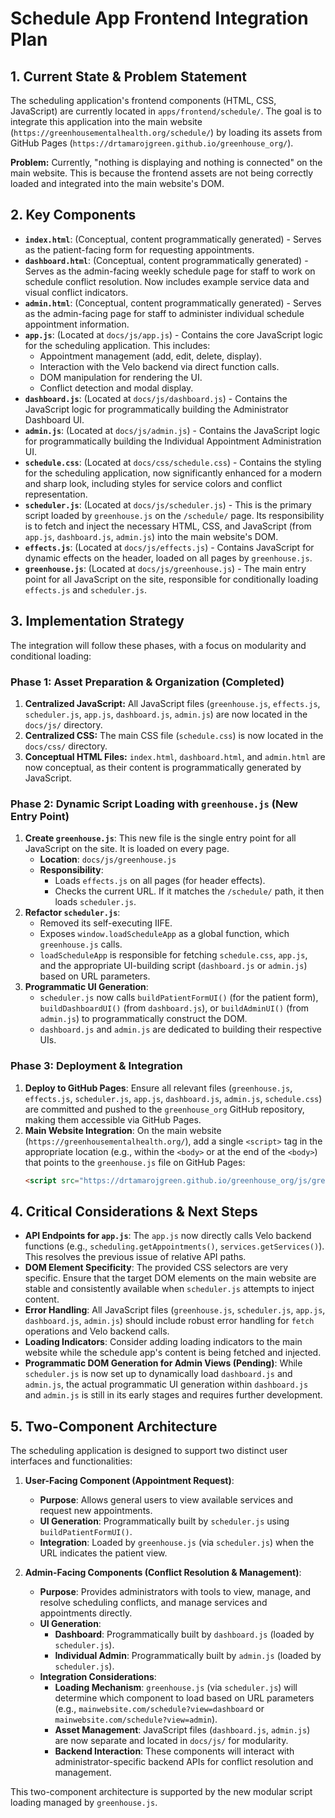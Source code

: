 # Schedule App Frontend Integration Plan

## 1. Current State & Problem Statement

The scheduling application's frontend components (HTML, CSS, JavaScript) are currently located in `apps/frontend/schedule/`. The goal is to integrate this application into the main website (`https://greenhousementalhealth.org/schedule/`) by loading its assets from GitHub Pages (`https://drtamarojgreen.github.io/greenhouse_org/`).

**Problem:** Currently, "nothing is displaying and nothing is connected" on the main website. This is because the frontend assets are not being correctly loaded and integrated into the main website's DOM.

## 2. Key Components

*   **`index.html`**: (Conceptual, content programmatically generated) - Serves as the patient-facing form for requesting appointments.
*   **`dashboard.html`**: (Conceptual, content programmatically generated) - Serves as the admin-facing weekly schedule page for staff to work on schedule conflict resolution. Now includes example service data and visual conflict indicators.
*   **`admin.html`**: (Conceptual, content programmatically generated) - Serves as the admin-facing page for staff to administer individual schedule appointment information.
*   **`app.js`**: (Located at `docs/js/app.js`) - Contains the core JavaScript logic for the scheduling application. This includes:
    *   Appointment management (add, edit, delete, display).
    *   Interaction with the Velo backend via direct function calls.
    *   DOM manipulation for rendering the UI.
    *   Conflict detection and modal display.
*   **`dashboard.js`**: (Located at `docs/js/dashboard.js`) - Contains the JavaScript logic for programmatically building the Administrator Dashboard UI.
*   **`admin.js`**: (Located at `docs/js/admin.js`) - Contains the JavaScript logic for programmatically building the Individual Appointment Administration UI.
*   **`schedule.css`**: (Located at `docs/css/schedule.css`) - Contains the styling for the scheduling application, now significantly enhanced for a modern and sharp look, including styles for service colors and conflict representation.
*   **`scheduler.js`**: (Located at `docs/js/scheduler.js`) - This is the primary script loaded by `greenhouse.js` on the `/schedule/` page. Its responsibility is to fetch and inject the necessary HTML, CSS, and JavaScript (from `app.js`, `dashboard.js`, `admin.js`) into the main website's DOM.
*   **`effects.js`**: (Located at `docs/js/effects.js`) - Contains JavaScript for dynamic effects on the header, loaded on all pages by `greenhouse.js`.
*   **`greenhouse.js`**: (Located at `docs/js/greenhouse.js`) - The main entry point for all JavaScript on the site, responsible for conditionally loading `effects.js` and `scheduler.js`.

## 3. Implementation Strategy

The integration will follow these phases, with a focus on modularity and conditional loading:

### Phase 1: Asset Preparation & Organization (Completed)

1.  **Centralized JavaScript:** All JavaScript files (`greenhouse.js`, `effects.js`, `scheduler.js`, `app.js`, `dashboard.js`, `admin.js`) are now located in the `docs/js/` directory.
2.  **Centralized CSS:** The main CSS file (`schedule.css`) is now located in the `docs/css/` directory.
3.  **Conceptual HTML Files:** `index.html`, `dashboard.html`, and `admin.html` are now conceptual, as their content is programmatically generated by JavaScript.

### Phase 2: Dynamic Script Loading with `greenhouse.js` (New Entry Point)

1.  **Create `greenhouse.js`**: This new file is the single entry point for all JavaScript on the site. It is loaded on every page.
    *   **Location**: `docs/js/greenhouse.js`
    *   **Responsibility**:
        *   Loads `effects.js` on all pages (for header effects).
        *   Checks the current URL. If it matches the `/schedule/` path, it then loads `scheduler.js`.
2.  **Refactor `scheduler.js`**:
    *   Removed its self-executing IIFE.
    *   Exposes `window.loadScheduleApp` as a global function, which `greenhouse.js` calls.
    *   `loadScheduleApp` is responsible for fetching `schedule.css`, `app.js`, and the appropriate UI-building script (`dashboard.js` or `admin.js`) based on URL parameters.
3.  **Programmatic UI Generation**:
    *   `scheduler.js` now calls `buildPatientFormUI()` (for the patient form), `buildDashboardUI()` (from `dashboard.js`), or `buildAdminUI()` (from `admin.js`) to programmatically construct the DOM.
    *   `dashboard.js` and `admin.js` are dedicated to building their respective UIs.

### Phase 3: Deployment & Integration

1.  **Deploy to GitHub Pages**: Ensure all relevant files (`greenhouse.js`, `effects.js`, `scheduler.js`, `app.js`, `dashboard.js`, `admin.js`, `schedule.css`) are committed and pushed to the `greenhouse_org` GitHub repository, making them accessible via GitHub Pages.
2.  **Main Website Integration**: On the main website (`https://greenhousementalhealth.org/`), add a single `<script>` tag in the appropriate location (e.g., within the `<body>` or at the end of the `<body>`) that points to the `greenhouse.js` file on GitHub Pages:
    ```html
    <script src="https://drtamarojgreen.github.io/greenhouse_org/js/greenhouse.js"></script>
    ```

## 4. Critical Considerations & Next Steps

*   **API Endpoints for `app.js`**: The `app.js` now directly calls Velo backend functions (e.g., `scheduling.getAppointments()`, `services.getServices()`). This resolves the previous issue of relative API paths.
*   **DOM Element Specificity**: The provided CSS selectors are very specific. Ensure that the target DOM elements on the main website are stable and consistently available when `scheduler.js` attempts to inject content.
*   **Error Handling**: All JavaScript files (`greenhouse.js`, `scheduler.js`, `app.js`, `dashboard.js`, `admin.js`) should include robust error handling for `fetch` operations and Velo backend calls.
*   **Loading Indicators**: Consider adding loading indicators to the main website while the schedule app's content is being fetched and injected.
*   **Programmatic DOM Generation for Admin Views (Pending)**: While `scheduler.js` is now set up to dynamically load `dashboard.js` and `admin.js`, the actual programmatic UI generation within `dashboard.js` and `admin.js` is still in its early stages and requires further development.

## 5. Two-Component Architecture

The scheduling application is designed to support two distinct user interfaces and functionalities:

1.  **User-Facing Component (Appointment Request)**:
    *   **Purpose**: Allows general users to view available services and request new appointments.
    *   **UI Generation**: Programmatically built by `scheduler.js` using `buildPatientFormUI()`.
    *   **Integration**: Loaded by `greenhouse.js` (via `scheduler.js`) when the URL indicates the patient view.

2.  **Admin-Facing Components (Conflict Resolution & Management)**:
    *   **Purpose**: Provides administrators with tools to view, manage, and resolve scheduling conflicts, and manage services and appointments directly.
    *   **UI Generation**:
        *   **Dashboard**: Programmatically built by `dashboard.js` (loaded by `scheduler.js`).
        *   **Individual Admin**: Programmatically built by `admin.js` (loaded by `scheduler.js`).
    *   **Integration Considerations**:
        *   **Loading Mechanism**: `greenhouse.js` (via `scheduler.js`) will determine which component to load based on URL parameters (e.g., `mainwebsite.com/schedule?view=dashboard` or `mainwebsite.com/schedule?view=admin`).
        *   **Asset Management**: JavaScript files (`dashboard.js`, `admin.js`) are now separate and located in `docs/js/` for modularity.
        *   **Backend Interaction**: These components will interact with administrator-specific backend APIs for conflict resolution and management.

This two-component architecture is supported by the new modular script loading managed by `greenhouse.js`.